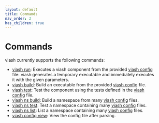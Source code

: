 ```yaml
---
layout: default
title: Commands
nav_order: 3
has_children: true
---
```


# Commands

viash currently supports the following commands:

-   [viash run](run.md): Executes a viash component from the provided
    [viash config](/config) file. viash generates a temporary executable
    and immediately executes it with the given parameters.
-   [viash build](build.md): Build an executable from the provided
    [viash config](/config) file.
-   [viash test](test.md): Test the component using the tests defined in
    the [viash config](/config) file.
-   [viash ns build](ns-build.md): Build a namespace from many [viash
    config](/config) files.
-   [viash ns test](ns-test.md): Test a namespace containing many [viash
    config](/config) files.
-   [viash ns list](ns-list.md): List a namespace containing many [viash
    config](/config) files.
-   [viash config view](config-view.md): View the config file after
    parsing.
